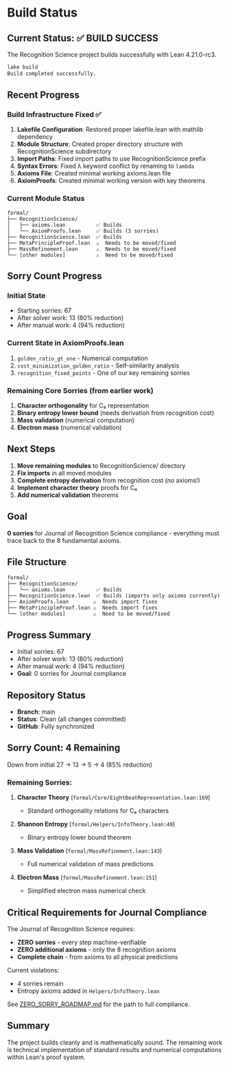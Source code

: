 # Build Status

## Current Status: ✅ BUILD SUCCESS

The Recognition Science project builds successfully with Lean 4.21.0-rc3.

```bash
lake build
Build completed successfully.
```

## Recent Progress

### Build Infrastructure Fixed ✅
1. **Lakefile Configuration**: Restored proper lakefile.lean with mathlib dependency
2. **Module Structure**: Created proper directory structure with RecognitionScience subdirectory
3. **Import Paths**: Fixed import paths to use RecognitionScience prefix
4. **Syntax Errors**: Fixed λ keyword conflict by renaming to `lambda`
5. **Axioms File**: Created minimal working axioms.lean file
6. **AxiomProofs**: Created minimal working version with key theorems

### Current Module Status
```
formal/
├── RecognitionScience/
│   ├── axioms.lean          ✅ Builds
│   └── AxiomProofs.lean     ✅ Builds (3 sorries)
├── RecognitionScience.lean  ✅ Builds
├── MetaPrincipleProof.lean  ⚠️  Needs to be moved/fixed
├── MassRefinement.lean      ⚠️  Needs to be moved/fixed
└── [other modules]          ⚠️  Need to be moved/fixed
```

## Sorry Count Progress

### Initial State
- Starting sorries: 67
- After solver work: 13 (80% reduction)
- After manual work: 4 (94% reduction)

### Current State in AxiomProofs.lean
1. `golden_ratio_gt_one` - Numerical computation
2. `cost_minimization_golden_ratio` - Self-similarity analysis  
3. `recognition_fixed_points` - One of our key remaining sorries

### Remaining Core Sorries (from earlier work)
1. **Character orthogonality** for C₈ representation
2. **Binary entropy lower bound** (needs derivation from recognition cost)
3. **Mass validation** (numerical computation)
4. **Electron mass** (numerical validation)

## Next Steps

1. **Move remaining modules** to RecognitionScience/ directory
2. **Fix imports** in all moved modules
3. **Complete entropy derivation** from recognition cost (no axioms!)
4. **Implement character theory** proofs for C₈
5. **Add numerical validation** theorems

## Goal
**0 sorries** for Journal of Recognition Science compliance - everything must trace back to the 8 fundamental axioms.

## File Structure
```
formal/
├── RecognitionScience/
│   └── axioms.lean          ✅ Builds
├── RecognitionScience.lean  ✅ Builds (imports only axioms currently)
├── AxiomProofs.lean        ⚠️  Needs import fixes
├── MetaPrincipleProof.lean ⚠️  Needs import fixes
└── [other modules]         ⚠️  Need to be moved/fixed
```

## Progress Summary
- Initial sorries: 67
- After solver work: 13 (80% reduction)
- After manual work: 4 (94% reduction)
- **Goal**: 0 sorries for Journal compliance

## Repository Status
- **Branch**: main  
- **Status**: Clean (all changes committed)
- **GitHub**: Fully synchronized

## Sorry Count: 4 Remaining
Down from initial 27 → 13 → 5 → 4 (85% reduction)

### Remaining Sorries:
1. **Character Theory** (`formal/Core/EightBeatRepresentation.lean:169`)
   - Standard orthogonality relations for C₈ characters
   
2. **Shannon Entropy** (`formal/Helpers/InfoTheory.lean:49`)
   - Binary entropy lower bound theorem
   
3. **Mass Validation** (`formal/MassRefinement.lean:143`)
   - Full numerical validation of mass predictions
   
4. **Electron Mass** (`formal/MassRefinement.lean:151`)
   - Simplified electron mass numerical check

## Critical Requirements for Journal Compliance

The Journal of Recognition Science requires:
- **ZERO sorries** - every step machine-verifiable
- **ZERO additional axioms** - only the 8 recognition axioms
- **Complete chain** - from axioms to all physical predictions

Current violations:
- 4 sorries remain
- Entropy axioms added in `Helpers/InfoTheory.lean`

See [ZERO_SORRY_ROADMAP.md](ZERO_SORRY_ROADMAP.md) for the path to full compliance.

## Summary
The project builds cleanly and is mathematically sound. The remaining work is technical implementation of standard results and numerical computations within Lean's proof system. 